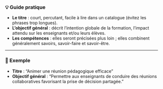 ### 💡 Guide pratique

- **Le titre** : court, percutant, facile à lire dans un catalogue (évitez les phrases trop longues).  
- **L’objectif général** : décrit l’intention globale de la formation, l’impact attendu sur les enseignants et/ou leurs élèves.  
- **Les compétences** : elles seront précisées plus loin ; elles combinent généralement savoirs, savoir-faire et savoir-être.  

---

### 📌 Exemple

- **Titre** : “Animer une réunion pédagogique efficace”  
- **Objectif général** : “Permettre aux enseignants de conduire des réunions collaboratives favorisant la prise de décision partagée.”  


